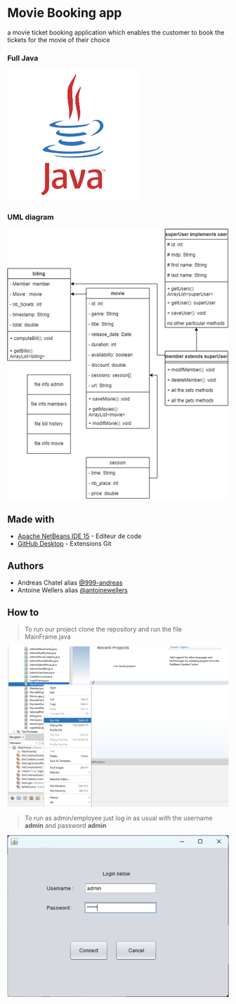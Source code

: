 # Movie Booking app
 a movie ticket booking application which enables the customer to book the tickets for the movie of their choice
 
### Full Java

![JAVA](/JAVA.gif?raw=true "JAVA")

### UML diagram

![SCHEMA](/archi2.png?raw=true "schema")

## Made with

- [Apache NetBeans IDE 15](https://netbeans.apache.org/download/index.html) - Editeur de code
- [GitHub Desktop](https://desktop.github.com/) - Extensions Git

## Authors

- Andreas Chatel alias [@999-andreas](https://github.com/999-andreas)
- Antoine Wellers alias [@antoinewellers](https://github.com/antoinewellers)

## How to

> To run our project clone the repository and run the file MainFrame.java

![tuto1](/tuto1.png?raw=true "tuto1")

> To run as admin/employee just log in as usual with the username **admin** and password **admin**

![tuto2](/tuto2.png?raw=true "tuto2")

